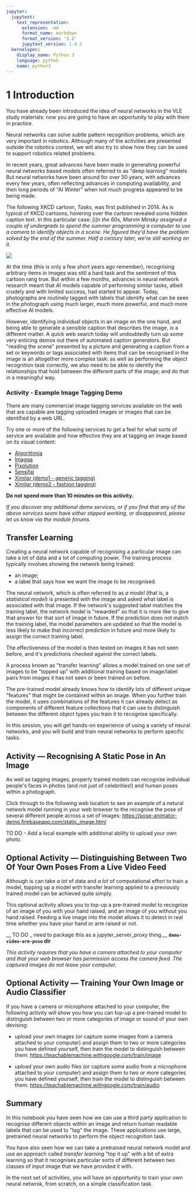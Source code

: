 ```yaml
---
jupyter:
  jupytext:
    text_representation:
      extension: .md
      format_name: markdown
      format_version: '1.2'
      jupytext_version: 1.4.2
  kernelspec:
    display_name: Python 3
    language: python
    name: python3
---
```


# 1 Introduction


You have already been introduced the idea of neural networks in the VLE study materials: now you are going to have an opportunity to play with them in practice.

Neural networks can solve subtle pattern recognition problems, which are very important in robotics. Although many of the activities are presented outside the robotics context, we will also try to show how they can be used to support robotics related problems.

In recent years, great advances have been made in generating powerful neural networks based models often referred to as "deep learning" models. But neural networks have been around for over 50 years, with advances every few years, often reflecting advances in computing availability, and then long periods of "AI Winter" when not much progress appeared to be being made.

The following XKCD cartoon, *Tasks*, was first published in 2014. As is typical of XKCD cartoons, hovering over the cartoon revealed some hidden caption text. In this particular case: *[i]n the 60s, Marvin Minsky assigned a couple of undergrads to spend the summer programming a computer to use a camera to identify objects in a scene. He figured they'd have the problem solved by the end of the summer. Half a century later, we're still working on it*. 

![](https://imgs.xkcd.com/comics/tasks.png)

At the time (this is only a few short years ago remember), recognising arbitrary items in images was still a hard task and the sentiment of this cartoon rang true. But within a few months, advances in neural network research meant that AI models capable of performing similar tasks, albeit crudely and with limited success, had started to appear. Today, photographs are routinely tagged with labels that identify what can be seen in the photograph using much larger, much more powerful, and much more effective AI models.

However, identifying individual objects in an image on the one hand, and being able to generate a sensible caption that describes the image, is a different matter. A quick web search today will undoubtedly turn up some very enticing demos out there of automated caption generators. But "reading the scene" presented by a picture and generating a caption from a set or keywords or tags associated with items that can be recognised in the image is an altogether more complex task: as well as performing the object recognition task correctly, we also need to be able to identify the relationships that hold between the different parts of the image; and do that in a meaningful way.

<!-- #region activity=true -->
### Activity - Example Image Tagging Demo

There are many commercial image tagging services available on the web that are capable are tagging uploaded images or images that can be identified by a web URL.

Try one or more of the following services to get a feel for what sorts of service are available and how effective they are at tagging an image based on its visual content: 

- [Algorithmia](https://demos.algorithmia.com/image-tagger)
- [Imagga](https://imagga.com/auto-tagging-demo)
- [Pixolution](https://pixolution.io/keyword-suggestion)
- [Sensifai](https://demo.sensifai.com/)
- [Ximilar (demo1 - generic tagging)](https://demo.ximilar.com/)
- [Ximilar (demo2 - fashion tagging)](https://demo.ximilar.com/fashion/fashion-tagging)

__Do not spend more than 10 minutes on this activity.__

*If you discover any additional demo services, or if you find that any of the above services seem have either stipped working, or disappeared, please let us know via the module forums.*
<!-- #endregion -->

## Transfer Learning

Creating a neural network capable of recognising a particular image can take a lot of data and a lot of computing power. The training process typically involves showing the network being trained:

- an image;
- a label that says how we want the image to be recognised.

The neural network, which is often referred to as *a model* (that is, a *statistical model*) is presented with the image and asked what label is associated with that image. If the network's suggested label matches the training label, the network model is "rewarded" so that it is more like to give that answer for that sort of image in future. If the prediction does not match the training label, the model parameters are updated so that the model is less likely to make that incorrect prediction in future and more likely to assign the correct training label.

The effectiveness of the model is then tested on images it has not seen before, and it's predictions checked against the correct labels.

A process known as "transfer learning" allows a model trained on one set of images to be "topped up" with additional training based on image/label pairs from images it has not seen or been trained on before. 

The pre-trained model already knows how to identify lots of different unique "features" that might be contained within an image. When you further train the model, it uses combinations of the features it can already detect as components of different feature collections that it can use to distinguish between the different object types you train it to recognise specifically.

In this session, you will get hands-on experience of using a variety of neural networks, and you will build and train neural networks to perform specific tasks.


<!-- #region activity=true -->
## Activity — Recognising A Static Pose in An Image

As well as tagging images, properly trained models can recognise individual people's faces in photos (and not just of celebrities!) and human poses within a photograph.

Click through to the following web location to see an example of a netural network model running in your web browser to the recognise the pose of several different people across a set of images: https://pose-animator-demo.firebaseapp.com/static_image.html


<!-- #endregion -->

<!-- #region tags=["todo", "alter-danger"] -->
TO DO - Add a local example with additional ability to upload your own photo.
<!-- #endregion -->

<!-- #region activity=true -->
## Optional Activity — Distinguishing Between Two Of Your Own Poses From a Live Video Feed
Although is can take *a lot* of data and *a lot* of computational effort to train a model, topping up a model with transfer learning applied to a previously trained model can be achieved quite simply.

This optional activity allows you to top-up a pre-trained model to recognise of an image of you with your hand raised, and an image of you without you hand raised. Feeding a live image into the model allows it to detect in real time whether you have your hand or arm raised or not.

__ TO DO _ need to package this as a jupyter_server_proxy thing.__
__`demo-video-arm-pose` dir__

*This activity requires that you have a camera attached to your computer and that your web browser has permission access the camera feed. The captured images do not leave your computer.*
<!-- #endregion -->

<!-- #region activity=true -->
## Optional Activity — Training Your Own Image or Audio Classifier


If you have a camera or microphone attached to your computer, the following activity will show you how you can top-up a pre-trained model to distinguish between two or more categories of image or sound of your own devising:

- upload your own images (or capture some images from a camera attached to your computer) and assign them to two or more categories you have defined yourself, then train the model to distinguish between them: https://teachablemachine.withgoogle.com/train/image

- upload your own audio files (or capture some audio from a microphone attached to your computer) and assign them to two or more categories you have defined yourself, then train the model to distinguish between them: https://teachablemachine.withgoogle.com/train/audio
<!-- #endregion -->

## Summary

In this notebook you have seen how we can use a third party application to recognise different objects within an image and return human readable labels that can be used to "tag" the image. These applications use large, pretrained neural networks to perform the object recognition task.

You have also seen how we can take a pretrained neural network model and use an approach called *transfer learning* "top it up" with a bit of extra learning so that it recognises particular sorts of different between two classes of input image that we have provided it with.

In the next set of activities, you will have an opportunity to train your own neural netwrok, from scratch, on a simple classification task.
